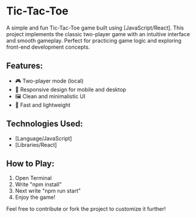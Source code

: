 # Tic-Tac-Toe

A simple and fun Tic-Tac-Toe game built using [JavaScript/React]. This project implements the classic two-player game with an intuitive interface and smooth gameplay. Perfect for practicing game logic and exploring front-end development concepts.

## Features:
- 🎮 Two-player mode (local)
- 📱 Responsive design for mobile and desktop
- 🖼️ Clean and minimalistic UI
- 🚀 Fast and lightweight

## Technologies Used:
- [Language/JavaScript]
- [Libraries/React]

## How to Play:
1. Open Terminal
2. Write "npm install"
3. Next write "npm run start"
4. Enjoy the game!

Feel free to contribute or fork the project to customize it further!
